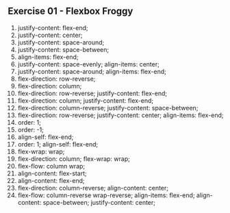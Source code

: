 ## Exercise 01 - Flexbox Froggy

1.  justify-content: flex-end;
2.  justify-content: center;
3.  justify-content: space-around;
4.  justify-content: space-between;
5.  align-items: flex-end;
6.  justify-content: space-evenly; align-items: center;
7.  justify-content: space-around; align-items: flex-end;
8.  flex-direction: row-reverse;
9.  flex-direction: column;
10. flex-direction: row-reverse; justify-content: flex-end;
11. flex-direction: column; justify-content: flex-end;
12. flex-direction: column-reverse; justify-content: space-between;
13. flex-direction: row-reverse; justify-content: center; align-items: flex-end;
14. order: 1;
15. order: -1;
16. align-self: flex-end;
17. order: 1; align-self: flex-end;
18. flex-wrap: wrap;
19. flex-direction: column; flex-wrap: wrap;
20. flex-flow: column wrap;
21. align-content: flex-start;
22. align-content: flex-end;
23. flex-direction: column-reverse; align-content: center;
24. flex-flow: column-reverse wrap-reverse; align-items: flex-end; align-content: space-between; justify-content: center;
